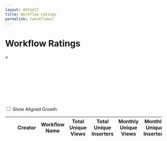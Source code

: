 ```yaml
---
layout: default
title: Workflow ratings
permalink: /workflows/
---
```


# Workflow Ratings

<p id="last-updated" class="text-muted"></p>


<!-- Modal for the chart -->
<div id="chartModal" class="modal">
    <div class="modal-content">
        <span class="close">&times;</span>
        <div id="chart-container">
            <svg class="line-chart"></svg>
            <div class="toggle-container">
                <label>
                    <input type="checkbox" id="dayCountToggle" data-umami-event="Chart View" data-umami-event-type="growth" data-umami-event-action="toggle_alignment"> Show Aligned Growth
                </label>
            </div>
        </div>
    </div>
</div>

<table id="stats-table" class="display compact">
    <thead>
        <tr>
            <th class="number-column"></th> <!-- Index column -->
            <th></th> <!-- Avatar column -->
            <th>Creator</th>
            <th>Workflow Name</th>
            <th>Total Unique Views</th>
            <th>Total Unique Inserters</th>
            <th>Monthly Unique Views</th>
            <th>Monthly Unique Inserters</th>
            <th>Weekly Unique Views</th>
            <th>Weekly Unique Inserters</th>
            <th>Creation Date</th>
        </tr>
    </thead>
    <tbody>
    </tbody>
</table>

<link rel="stylesheet" href="{{ '/assets/css/modal.css' | relative_url }}">
<script src="https://cdn.jsdelivr.net/npm/chart.xkcd@1.1.13/dist/chart.xkcd.min.js"></script>
<script src="{{ '/assets/js/generate-table-workflows.js' | relative_url }}"></script>
<script src="{{ '/assets/js/workflow-chart.js' | relative_url }}"></script>
